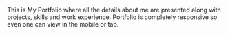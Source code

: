 This is My Portfolio where all the details about me are presented along with projects, skills and work experience.
Portfolio is completely responsive so even one can view in the mobile or tab.